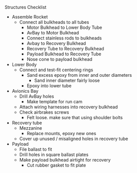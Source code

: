 Structures Checklist

- Assemble Rocket
    - Connect all bulkheads to all tubes
        - Motor Bulkhead to Lower Body Tube
        - AvBay to Motor Bulkhead
        - Connect stainless rods to bulkheads
        - Avbay to Recovery Bulkhead
        - Recovery Tube to Recovery Bulkhead
        - Payload Bulkhead to Recovery Tube
        - Nose cone to payload bulkhead
- Lower Body
    - Connect and test-fit centering rings
        - Sand excess epoxy from inner and outer diameters
            - Sand inner diameter fairly loose
        - Epoxy into lower tube
- Avionics Bay
    - Drill AvBay holes
        - Make template for run cam
    - Attach wiring harnesses into recovery bulkhead
    - Check airbrakes screws
        - Felt loose. make sure that using shoulder bolts
- Recovery tube
    - Mezzanine
        - Replace mounts, epoxy new ones
    - Cover up unused / misaligned holes in recovery tube
- Payload
    - File ballast to fit
    - Drill holes in square ballast plates
    - Make payload bulkhead airtight for recovery
        - Cut rubber gasket to fit plate

            

